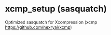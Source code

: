 # xcmp_setup (sasquatch)
Optimized sasquatch for Xcompression (xcmp https://github.com/nexryai/xcmp)
